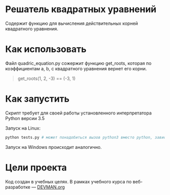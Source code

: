 # Решатель квадратных уравнений

Содержит функцию для вычисления действительных корней квадратного уравнения.

# Как использовать

Файл quadric_equation.py сожержит функцию get_roots, которая по коэффициентам a, b, c квадратного уравнения вернет его корни.

> get_roots(1, 2, -3) == (-3, 1)

# Как запустить

Скрипт требует для своей работы установленного интерпретатора Python версии 3.5

Запуск на Linux:

```bash
python tests.py # может понадобиться вызов python3 вместо python, зависит от настроек операционной системы
```

Запуск на Windows происходит аналогично.

# Цели проекта

Код создан в учебных целях. В рамках учебного курса по веб-разработке ― [DEVMAN.org](https://devman.org)
